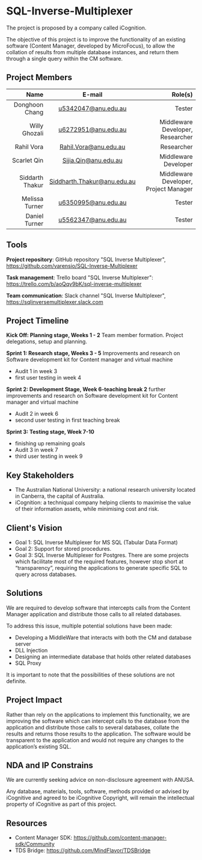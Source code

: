 # SQL-Inverse-Multiplexer
The project is proposed by a company called iCognition.

The objective of this project is to improve the functionality of an existing software (Content Manager, developed by MicroFocus), to allow the collation of results from multiple database instances, and return them through a single query within the CM software.

## Project Members
| Name            | E-mail                      | Role(s)                               |
| ---------------:|:---------------------------:| -------------------------------------:|
| Donghoon Chang  | u5342047@anu.edu.au         | Tester                                |
| Willy Ghozali   | u6272951@anu.edu.au         | Middleware Developer, Researcher      |
| Rahil Vora      | Rahil.Vora@anu.edu.au       | Researcher                            |
| Scarlet Qin     | Sijia.Qin@anu.edu.au        | Middleware Developer                  |
| Siddarth Thakur | Siddharth.Thakur@anu.edu.au | Middleware Developer, Project Manager |
| Melissa Turner  | u6350995@anu.edu.au         | Tester                                |
| Daniel Turner   | u5562347@anu.edu.au         | Tester                                |

## Tools 
**Project repository**: GitHub repository "SQL Inverse Multiplexer", https://github.com/varensio/SQL-Inverse-Multiplexer

**Task management**: Trello board "SQL Inverse Multiplexer": https://trello.com/b/aoQqv9bK/sql-inverse-multiplexer 

**Team communication**: Slack channel "SQL Inverse Multiplexer",  https://sqlinversemultiplexer.slack.com   

## Project Timeline

**Kick Off: Planning stage, Weeks 1 - 2**
Team member formation. Project delegations, setup and planning.

**Sprint 1: Research stage, Weeks 3 - 5** 
Improvements and research on Software development kit for Content manager and virtual machine
*   Audit 1 in week 3
*   first user testing in week 4

**Sprint 2: Development Stage, Week 6-teaching break 2**
further improvements and research on Software development kit for Content manager and virtual machine
*   Audit 2 in week 6
*   second user testing in first teaching break

**Sprint 3: Testing stage, Week 7-10**
*   finishing up remaining goals
*   Audit 3 in week 7
*   third user testing in week 9

## Key Stakeholders
*   The Australian National University: a national research university located in Canberra, the capital of Australia.
*   iCognition: a techniqual company helping clients to maximise the value of their information assets, while minimising cost and risk.

## Client's Vision
*   Goal 1: SQL Inverse Multiplexer for MS SQL (Tabular Data Format)
*   Goal 2: Support for stored procedures.
*   Goal 3: SQL Inverse Multiplexer for Postgres. There are some projects which facilitate most of the required features, however stop short at “transparency”, requiring the applications to generate specific SQL to query across databases.

## Solutions
We are required to develop software that intercepts calls from the Content Manager application and distribute those calls to all related databases.

To address this issue, multiple potential solutions have been made:
*   Developing a MiddleWare that interacts with both the CM and database server
*   DLL Injection
*   Designing an intermediate database that holds other related databases
*   SQL Proxy

It is important to note that the possibilities of these solutions are not definite.

## Project Impact
Rather than rely on the applications to implement this functionality, we are improving the software which can intercept calls to the database from the application and distribute those calls to several databases, collate the results and returns those results to the application. The software would be transparent to the application and would not require any changes to the application’s existing SQL.

## NDA and IP Constrains
We are currently seeking advice on non-disclosure agreement with ANUSA. 

Any database, materials, tools, software, methods provided or advised by iCognitive and agreed to be iCognitive Copyright, will remain the intellectual property of iCognitive as part of this project.

## Resources
*   Content Manager SDK: <https://github.com/content-manager-sdk/Community>
*   TDS Bridge: <https://github.com/MindFlavor/TDSBridge>

